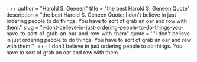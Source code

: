 +++
author = "Harold S. Geneen"
title = "the best Harold S. Geneen Quote"
description = "the best Harold S. Geneen Quote: I don't believe in just ordering people to do things. You have to sort of grab an oar and row with them."
slug = "i-dont-believe-in-just-ordering-people-to-do-things-you-have-to-sort-of-grab-an-oar-and-row-with-them"
quote = '''I don't believe in just ordering people to do things. You have to sort of grab an oar and row with them.'''
+++
I don't believe in just ordering people to do things. You have to sort of grab an oar and row with them.

